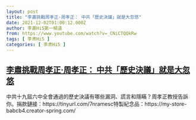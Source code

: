 ```yaml
---
layout: post
title: "李肅挑戰周孝正·周孝正： 中共「歷史決議」就是大忽悠"
date: 2021-12-02T01:00:12.000Z
author: 李肅Hi5第一頻道
from: https://www.youtube.com/watch?v=_CNiCTQQkRw
tags: [ 李肃Hi5 ]
categories: [ 李肃Hi5 ]
---
```

<!--1638406812000-->
[李肅挑戰周孝正·周孝正： 中共「歷史決議」就是大忽悠](https://www.youtube.com/watch?v=_CNiCTQQkRw)
------

<div>
中共十九屆六中全會通過的歷史決議有哪些漏洞、謊言和隱瞞？周孝正教授告訴你。捐款鏈接：https://tinyurl.com/7nramesc特製紀念品：https://my-store-babcb4.creator-spring.com/
</div>
